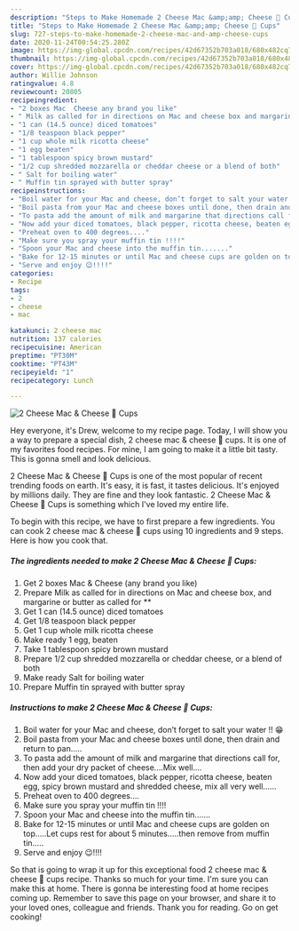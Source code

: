 ```yaml
---
description: "Steps to Make Homemade 2 Cheese Mac &amp;amp; Cheese 🧀 Cups"
title: "Steps to Make Homemade 2 Cheese Mac &amp;amp; Cheese 🧀 Cups"
slug: 727-steps-to-make-homemade-2-cheese-mac-and-amp-cheese-cups
date: 2020-11-24T00:54:25.280Z
image: https://img-global.cpcdn.com/recipes/42d67352b703a018/680x482cq70/2-cheese-mac-cheese-🧀-cups-recipe-main-photo.jpg
thumbnail: https://img-global.cpcdn.com/recipes/42d67352b703a018/680x482cq70/2-cheese-mac-cheese-🧀-cups-recipe-main-photo.jpg
cover: https://img-global.cpcdn.com/recipes/42d67352b703a018/680x482cq70/2-cheese-mac-cheese-🧀-cups-recipe-main-photo.jpg
author: Willie Johnson
ratingvalue: 4.8
reviewcount: 20805
recipeingredient:
- "2 boxes Mac  Cheese any brand you like"
- " Milk as called for in directions on Mac and cheese box and margarine or butter as called for "
- "1 can (14.5 ounce) diced tomatoes"
- "1/8 teaspoon black pepper"
- "1 cup whole milk ricotta cheese"
- "1 egg beaten"
- "1 tablespoon spicy brown mustard"
- "1/2 cup shredded mozzarella or cheddar cheese or a blend of both"
- " Salt for boiling water"
- " Muffin tin sprayed with butter spray"
recipeinstructions:
- "Boil water for your Mac and cheese, don’t forget to salt your water !! 😁"
- "Boil pasta from your Mac and cheese boxes until done, then drain and return to pan....."
- "To pasta add the amount of milk and margarine that directions call for, then add your dry packet of cheese....Mix well...."
- "Now add your diced tomatoes, black pepper, ricotta cheese, beaten egg, spicy brown mustard and shredded cheese, mix all very well......"
- "Preheat oven to 400 degrees...."
- "Make sure you spray your muffin tin !!!!"
- "Spoon your Mac and cheese into the muffin tin......."
- "Bake for 12-15 minutes or until Mac and cheese cups are golden on top.....Let cups rest for about 5 minutes.....then remove from muffin tin....."
- "Serve and enjoy 😉!!!!"
categories:
- Recipe
tags:
- 2
- cheese
- mac

katakunci: 2 cheese mac 
nutrition: 137 calories
recipecuisine: American
preptime: "PT30M"
cooktime: "PT43M"
recipeyield: "1"
recipecategory: Lunch

---
```



![2 Cheese Mac &amp; Cheese 🧀 Cups](https://img-global.cpcdn.com/recipes/42d67352b703a018/680x482cq70/2-cheese-mac-cheese-🧀-cups-recipe-main-photo.jpg)

Hey everyone, it's Drew, welcome to my recipe page. Today, I will show you a way to prepare a special dish, 2 cheese mac &amp; cheese 🧀 cups. It is one of my favorites food recipes. For mine, I am going to make it a little bit tasty. This is gonna smell and look delicious.

2 Cheese Mac &amp; Cheese 🧀 Cups is one of the most popular of recent trending foods on earth. It's easy, it is fast, it tastes delicious. It's enjoyed by millions daily. They are fine and they look fantastic. 2 Cheese Mac &amp; Cheese 🧀 Cups is something which I've loved my entire life.




To begin with this recipe, we have to first prepare a few ingredients. You can cook 2 cheese mac &amp; cheese 🧀 cups using 10 ingredients and 9 steps. Here is how you cook that.

<!--inarticleads1-->

##### The ingredients needed to make 2 Cheese Mac &amp; Cheese 🧀 Cups:

1. Get 2 boxes Mac &amp; Cheese (any brand you like)
1. Prepare  Milk as called for in directions on Mac and cheese box, and margarine or butter as called for **
1. Get 1 can (14.5 ounce) diced tomatoes
1. Get 1/8 teaspoon black pepper
1. Get 1 cup whole milk ricotta cheese
1. Make ready 1 egg, beaten
1. Take 1 tablespoon spicy brown mustard
1. Prepare 1/2 cup shredded mozzarella or cheddar cheese, or a blend of both
1. Make ready  Salt for boiling water
1. Prepare  Muffin tin sprayed with butter spray




<!--inarticleads2-->

##### Instructions to make 2 Cheese Mac &amp; Cheese 🧀 Cups:

1. Boil water for your Mac and cheese, don’t forget to salt your water !! 😁
1. Boil pasta from your Mac and cheese boxes until done, then drain and return to pan.....
1. To pasta add the amount of milk and margarine that directions call for, then add your dry packet of cheese....Mix well....
1. Now add your diced tomatoes, black pepper, ricotta cheese, beaten egg, spicy brown mustard and shredded cheese, mix all very well......
1. Preheat oven to 400 degrees....
1. Make sure you spray your muffin tin !!!!
1. Spoon your Mac and cheese into the muffin tin.......
1. Bake for 12-15 minutes or until Mac and cheese cups are golden on top.....Let cups rest for about 5 minutes.....then remove from muffin tin.....
1. Serve and enjoy 😉!!!!




So that is going to wrap it up for this exceptional food 2 cheese mac &amp; cheese 🧀 cups recipe. Thanks so much for your time. I'm sure you can make this at home. There is gonna be interesting food at home recipes coming up. Remember to save this page on your browser, and share it to your loved ones, colleague and friends. Thank you for reading. Go on get cooking!

